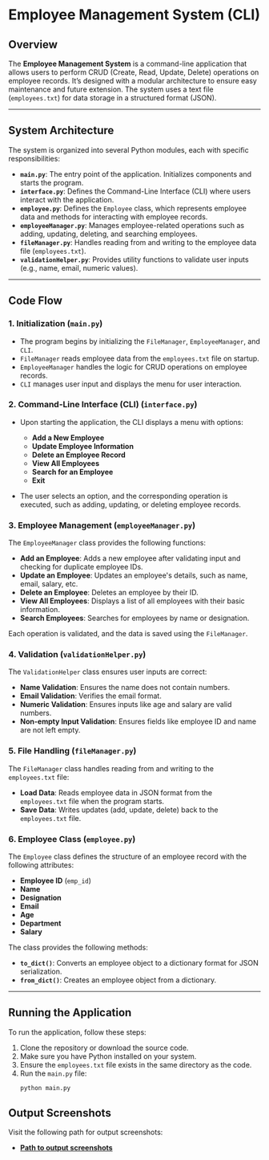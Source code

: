# Employee Management System (CLI)

## Overview

The **Employee Management System** is a command-line application that allows users to perform CRUD (Create, Read, Update, Delete) operations on employee records. It’s designed with a modular architecture to ensure easy maintenance and future extension. The system uses a text file (`employees.txt`) for data storage in a structured format (JSON).

---

## System Architecture

The system is organized into several Python modules, each with specific responsibilities:

- **`main.py`**: The entry point of the application. Initializes components and starts the program.
- **`interface.py`**: Defines the Command-Line Interface (CLI) where users interact with the application.
- **`employee.py`**: Defines the `Employee` class, which represents employee data and methods for interacting with employee records.
- **`employeeManager.py`**: Manages employee-related operations such as adding, updating, deleting, and searching employees.
- **`fileManager.py`**: Handles reading from and writing to the employee data file (`employees.txt`).
- **`validationHelper.py`**: Provides utility functions to validate user inputs (e.g., name, email, numeric values).

---

## Code Flow

### 1. Initialization (`main.py`)

- The program begins by initializing the `FileManager`, `EmployeeManager`, and `CLI`.
- `FileManager` reads employee data from the `employees.txt` file on startup.
- `EmployeeManager` handles the logic for CRUD operations on employee records.
- `CLI` manages user input and displays the menu for user interaction.

### 2. Command-Line Interface (CLI) (`interface.py`)

- Upon starting the application, the CLI displays a menu with options:
  - **Add a New Employee**
  - **Update Employee Information**
  - **Delete an Employee Record**
  - **View All Employees**
  - **Search for an Employee**
  - **Exit**
  
- The user selects an option, and the corresponding operation is executed, such as adding, updating, or deleting employee records.

### 3. Employee Management (`employeeManager.py`)

The `EmployeeManager` class provides the following functions:
  
- **Add an Employee**: Adds a new employee after validating input and checking for duplicate employee IDs.
- **Update an Employee**: Updates an employee's details, such as name, email, salary, etc.
- **Delete an Employee**: Deletes an employee by their ID.
- **View All Employees**: Displays a list of all employees with their basic information.
- **Search Employees**: Searches for employees by name or designation.
  
Each operation is validated, and the data is saved using the `FileManager`.

### 4. Validation (`validationHelper.py`)

The `ValidationHelper` class ensures user inputs are correct:
  
- **Name Validation**: Ensures the name does not contain numbers.
- **Email Validation**: Verifies the email format.
- **Numeric Validation**: Ensures inputs like age and salary are valid numbers.
- **Non-empty Input Validation**: Ensures fields like employee ID and name are not left empty.

### 5. File Handling (`fileManager.py`)

The `FileManager` class handles reading from and writing to the `employees.txt` file:

- **Load Data**: Reads employee data in JSON format from the `employees.txt` file when the program starts.
- **Save Data**: Writes updates (add, update, delete) back to the `employees.txt` file.

### 6. Employee Class (`employee.py`)

The `Employee` class defines the structure of an employee record with the following attributes:

- **Employee ID** (`emp_id`)
- **Name**
- **Designation**
- **Email**
- **Age**
- **Department**
- **Salary**

The class provides the following methods:
  
- **`to_dict()`**: Converts an employee object to a dictionary format for JSON serialization.
- **`from_dict()`**: Creates an employee object from a dictionary.

---

## Running the Application

To run the application, follow these steps:

1. Clone the repository or download the source code.
2. Make sure you have Python installed on your system.
3. Ensure the `employees.txt` file exists in the same directory as the code.
4. Run the `main.py` file:
   ```bash
   python main.py
   ```

## Output Screenshots

Visit the following path for output screenshots:

- **[Path to output screenshots](https://github.com/Atonu007/cli_application/tree/main/output)**
   
